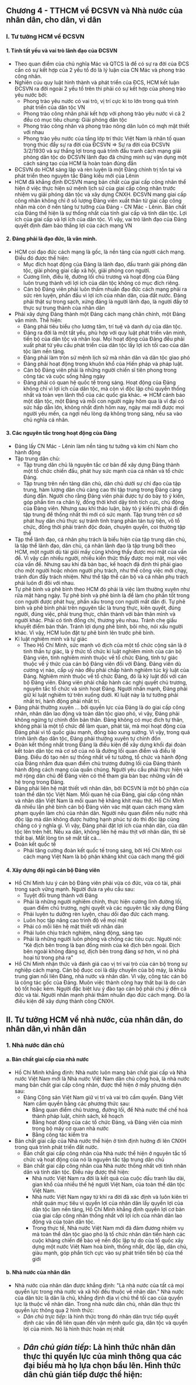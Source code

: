 ## Chương 4 - TTHCM về ĐCSVN và Nhà nước của nhân dân, cho dân, vì dân
### I. Tư tưởng HCM về ĐCSVN
#### 1. Tính tất yếu và vai trò lãnh đạo của ĐCSVN 
- Theo quan điểm của chủ nghĩa Mác và QTCS là để có sự ra đời của ĐCS cần có sự kết hợp của 2 yếu tố đó là lý luận của CN Mác và phong trào công nhân.
- Nghiên cúu quy luật hình thành và phát triển của ĐCS, HCM kết luận ĐCSVN ra đời ngoài 2 yếu tố trên thì phải có sự kết hợp của phong trào yêu nước bởi:
	- Phong trào yêu nước có vai trò, vị trí cực kì to lớn trong quá trình phát triển của dân tộc VN
	- Phong trào công nhân phải kết hợp với phong trào yêu nước vì cả 2 đều có mục tiêu chung: Giải phóng dân tộc
	- Phong trào công nhân và phong trào nông dân luôn có mqh mật thiết với nhau
	- Phong trào yêu nước của tầng lớp trí thức Việt Nam là nhân tố quan trọng thúc đẩy sự ra đời của ĐCSVN
$\Rightarrow$ Sự ra đời của ĐCSVN 3/2/1930 và sự thắng lợi trong quá trình đấu tranh cách mạng giải phóng dân tộc do ĐCSVN lãnh đạo đã chứng minh sự vận dụng một cách sáng tạo của HCM là hoàn toàn đúng đắn
- ĐCSVN do HCM sáng lập và rèn luyện là một Đảng chính trị tồn tại và phát triển theo nguyên tắc Đảng kiểu mới của Lênin
- HCM đã khẳng định ĐCSVN mang bản chất của giai cấp công nhân thể hiện ở việc thực hiện sứ mệnh lịch sử của giai cấp công nhân trước nhiệm vụ giải phóng dân tộc và xây dựng CNXH. ĐCSVN mang giai cấp công nhân không chỉ ở số lượng Đảng viên xuất thân từ giai cấp công nhân mà còn ở nền tảng tư tưởng của Đảng - CN Mác - Lênin. Bản chất của Đảng thể hiện là sự thống nhất của tính giai cấp và tính dân tộc. Lợi ích của giai cấp và lợi ích của dân tộc. Vì vậy, vai trò lãnh đạo của Đảng quyết định đảm bảo thắng lợi của cách mạng VN
#### 2. Đảng phải là đạo đức, là văn minh.
- HCM coi đạo đức cách mạng là gốc, là nền tảng của người cách mạng. Điều đó được thể hiện:
	- Mục đích hoạt động của Đảng là lãnh đạo, đấu tranh giải phóng dân tộc, giải phóng giai cấp xã hội, giải phóng con người.
	- Cương lĩnh, điều lệ, đường lối chủ trương và hoạt động của Đảng luôn trung thành với lợi ích của dân tộc không có mục đích riêng.
	- Cán bộ Đảng viên phải luôn thấm nhuần đạo đức cách mạng phải ra sức rèn luyện, phấn đấu vì lợi ích của nhân dân, của đất nước. Đảng phải thật sự trong sạch, xứng đáng là người lãnh đạo, là người đầy tớ thực sự trung thành của nhân dân
- Phải xây dựng Đảng thành một Đảng cách mạng chân chính, một Đảng văn minh. Thể hiện:
	- Đảng phải tiêu biểu cho lương tâm, trí tuệ và danh dự của dân tộc.
	- Đảng ra đời là một tất yếu, phù hợp với quy luật phát triển văn minh, tiến bộ của dân tộc và nhân loại. Mọi hoạt động của Đảng đều phải xuất phát từ yêu cầu phát triển của dân tộc lấy lợi ích tối cao của dân tộc làm nền tảng.
	- Đảng phải làm tròn sứ mệnh lịch sử mà nhân dân và dân tộc giao phó
	- Đảng phải hoạt động trong khuôn khổ của Hiến pháp và pháp luật.
	- Cán bộ Đảng viên phải là những người chiến sĩ tiên phong trong công tác và cuộc sống hằng ngày
	- Đảng phải có quan hệ quốc tế trong sáng. Hoạt động của Đảng không chỉ vì lợi ích của dân tộc, mà còn vì độc lập chủ quyền thống nhất và toàn vẹn lãnh thổ của các quốc gia khác.
$\Rightarrow$ HCM cảnh báo một dân tộc, một Đảng và mỗi con người ngày hôm qua là vĩ đại có sức hấp dẫn lớn, không nhất định hôm nay, ngày mai mới được mọi người yêu mến, ca ngợi nếu lòng dạ không trong sáng, nếu sa vào chủ nghĩa cá nhân.
#### 3. Các nguyên tắc trong hoạt động của Đảng
- Đảng lấy CN Mác - Lênin làm nền tảng tư tưởng và kim chỉ Nam cho hành động
- Tập trung dân chủ:
	- Tập trung dân chủ là nguyên tắc cơ bản để xây dựng Đảng thành một tổ chức chiến đấu, phát huy sức mạnh của cá nhân và tổ chức Đảng.
	- Tập trung trên nền tảng dân chủ, dân chủ dưới sự chỉ đạo của tập trung, hàm lượng dân chủ càng cao thì tập trung trong Đảng càng đúng đắn. Người cho rằng Đảng viên phải được tự do bày tỏ ý kiến, góp phần tìm ra chân lý, đồng thời khơi dậy tính tích cực, chủ động của Đảng viên. Nhưng sau khi thảo luận, bày tỏ ý kiến thì phải đi đến tập trung để thống nhất thì mới có sức mạnh. Tập trung trên cơ sở phát huy dân chủ thực sự tránh tình trạng phân tán tuỳ tiện, vô tổ chức, đồng thời phải tránh độc đoán, chuyên quyền, coi thường tập thể
- Tập thể lãnh đạo, cá nhân phụ trách là biểu hiện của tập trung dân chủ, là tập thể lãnh đạo, dân chủ, cá nhân lãnh đạo là tập trung bởi theo HCM, một người dù tài giỏi mấy cũng không thấy được mọi mặt của vấn đề. Vì vậy cần nhiều người, nhiều kiến thức thấy được mọi mặt, mọi việc của vấn đề. Nhưng sau khi đã bàn bạc, kế hoạch đã định thì phải giao cho một người hoặc nhóm người phụ trách, như thế công việc mới chạy, tránh đùn đẩy trách nhiệm. Như thể tập thể cán bộ và cá nhân phụ trách phải luôn đi đôi với nhau.
- Tự phê bình và phê bình theo HCM đó phải là việc làm thường xuyên như rửa mặt hàng ngày. Tự phê bình và phê bình là để làm cho phần tốt trong con người được phát huy, phần xấu trong con người mất dần đi. Tự phê bình và phê bình phải trên nguyên tắc là trung thực, kiên quyết, đúng người, đúng việc, phải trung thực, chân thành với bản thân mình và người khác. Phải có tình đồng chí, thương yêu nhau. Tránh che giấu khuyết điểm bản thân. Tránh lợi dụng phê bình, bôi nhọ, nói xấu người khác. Vì vậy, HCM luôn đặt tự phê bình lên trước phê bình.
- Kỉ luật nghiêm minh và tự giác
	- Theo Hồ Chí Minh, sức mạnh vô địch của một tổ chức cộng sản là ở tinh thần tự giác, là ý thức tổ chức kỉ luật nghiêm minh của cán bộ Đảng viên, tính nghiêm minh thuộc về tổ chức Đảng, tính tự giác thuộc về ý thức của cán bộ Đảng viên đối với Đảng. Đảng viên dù cương vị nào, cấp uỷ nào đều phải chấp hành nghiêm túc kỷ luật của Đảng. Nghiêm minh thuộc về tổ chức Đảng, đó là kỷ luật đối với cán bộ Đảng viên. Đảng viên phải chấp hành các nghị quyết chủ trương, nguyên tắc tổ chức và sinh hoạt Đảng. Người nhấn mạnh, Đảng phải giữ kỉ luật nghiêm từ trên xuống dưới. Kỉ luật này là tư tưởng phải nhất trí, hành động phải nhất trí.
- Đảng phải thường xuyên ... bởi quyền lực của Đảng là do giai cấp công nhân, nhân dân lao động và toàn dân tộc giao phó, vì vậy, Đảng phải không ngừng tự chỉnh đốn bản thân. Đảng không có mục đích tự thân, không phải là một tổ chức để làm quan, phát tài, mà mọi hoạt động của Đảng phải vì tổ quốc giàu mạnh, đồng bào xung sướng. Vì vậy, trong quá trình lãnh đạo dân tộc, Đảng phải thường xuyên tự chỉnh đốn
- Đoàn kết thống nhất trong Đảng là điều kiện để xây dựng khối đại đoàn kết toàn dân tộc mà cơ sở của nó là đường lối quan điểm và điều lệ Đảng. Điều đó tạo nên sự thống nhất về tư tưởng, tổ chức và hành động của Đảng nhằm đưa quan điểm chủ trương đường lối của Đảng thành hành động cách mạng của quần chúng. Người yêu cầu phải thực hiện và mở rộng dân chủ để Đảng viên có thể tham gia bàn bạc những vấn đề hệ trọng trong Đảng. 
- Đảng phải liên hệ mật thiết với nhân dân, bởi ĐCSVN là một bộ phận của toàn thể dân tộc Việt Nam. Mối quan hệ của Đảng, giai cấp công nhân và nhân dân Việt Nam là mối quan hệ khăng khít máu thịt. Hồ Chí Minh đã nhiều lần phê bình cán bộ Đảng viên vác mặt quan cách mạng xâm phạm quyền làm chủ của nhân dân. Người nêu quan điểm nếu nước nhà độc lập mà dân không được hưởng hạnh phúc tự do thì độc lập cũng chẳng có ý nghĩa gì. Vì vậy, Đảng phải đặt lợi ích của nhân dân, của dân tộc lên trên hết. Nếu xa dân, không liên hệ máu thịt với nhân dân, thì sẽ thất bại. Mất lòng tin sẽ mất tất cả...
- Đoàn kết quốc tế
	- Phải tăng cường đoàn kết quốc tế trong sáng, bởi Hồ Chí Minh coi cách mạng Việt Nam là bộ phận khăng khít của cách mạng thế giới
#### 4. Xây dựng đội ngũ cán bộ Đảng viên
- Hồ Chí Minh lưu ý cán bộ Đảng viên phải vừa có đức, vừa có tài, phải trong sạch vững mạnh. Người đưa ra yêu cầu sau:
	- Tuyệt đối trung thành với Đảng
	- Phải là những người nghiêm chỉnh, thực hiện cương lĩnh đường lối, quan điểm chủ trương, nghị quyết và các nguyên tắc xây dựng Đảng
	- Phải luyên tu dưỡng rèn luyện, chau dồi đạo đức cách mạng.
	- Luôn học tập nâng cao trình độ về mọi mặt
	- Phải có mỗi liên hệ mật thiết với nhân dân
	- Phải luôn chịu trách nghiệm, năng động, sáng tạo
	- Phải là những người luôn phòng và chống các tiêu cực. Người nói: "Kẻ địch bên trong là bạn đồng minh của kẻ địch bên ngoài. Địch bên ngoài không đáng sợ, địch bên trong đáng sợ hơn, vì nó phá hoại từ trong phá ra"
- Hồ Chí Minh nhận thức và đánh giá cao vị trí vai trò của cán bộ trong sự nghiệp cách mạng. Cán bộ đuọc coi là dây chuyền của bộ máy, là khâu trung gian nối liên Đảng, nhà nước và nhân dân. Vì vậy, công tác cán bộ là công tác gốc của Đảng. Muôn việc thành công hay thất bại là do cán bộ tốt hoặc kém. Người đặc biệt lưu ý đào tạo cán bộ phải chú ý đến cả đức và tài. Người nhấn mạnh phải thấm nhuần đạo đức cách mạng. Đó là điều kiện để xây dựng thành công CNXH.
## II. Tư tưởng HCM về nhà nước, của nhân dân, do nhân dân,vì nhân dân
### 1. Nhà nước dân chủ
#### a. Bản chất giai cấp của nhà nước
- Hồ Chí Minh khẳng định: Nhà nước luôn mang bản chất giai cấp và Nhà nước Việt Nam mới là Nhà nước Việt Nam dân chủ cộng hoà, là nhà nước mang bản chất giai cấp công nhân, được thể hiện ở mấy phương diện sau:
	- Đảng Cộng sản Việt Nam giữ vị trí và vai trò cầm quyền. Đảng Việt Nam cầm quyền bằng các phương thức sau:
		- Bằng quan điểm chủ trương, đường lối, để Nhà nước thể chế hoá thành pháp luật, chính sách, kế hoạch
		- Bằng hoạt động của các tổ chức Đảng, và Đảng viên của mình trong bộ máy cơ quan nhà nước
		- Bằng công tác kiểm tra
- Bản chất giai cấp của Nhà nước thể hiện ở tính định hướng đi lên CNXH trong quá trình phát triển đất nước.
	- Bản chất giai cấp công nhân của Nhà nước thể hiện ở nguyên tắc tổ chức và hoạt động của nó là nguyên tắc tập trung dân chủ
	- Bản chất giai cấp công nhân của Nhà nước thống nhất với tính nhân dân và tính dân tộc. Điều này được thể hiện:
		- Nhà nước Việt Nam ra đời là kết quả của cuộc đấu tranh lâu dài, gian khổ của nhiều thế hệ người Việt Nam, của toàn thể dân tộc Việt Nam.
		- Nhà nước Việt Nam ngay từ khi ra đời đã xác định và luôn kiên trì nhất quán mục tiêu vì quyền lợi của nhân dân lấy quyền lợi của dân tộc làm nền tảng, Hồ Chí Minh khẳng định quyền lợi cơ bản của giai cấp công nhân thống nhất với lợi ích của nhân dân lao động và của toàn dân tộc.
		- Trong thực tế, Nhà nước Việt Nam mới đã đảm đương nhiệm vụ mà toàn thể dân tộc giao phó là tổ chức nhân dân tiến hành các cuộc kháng chiến để bảo vệ nền độc lập tự do của tổ quốc xây dựng một nước Viêt Nam hoà bình, thống nhất, độc lập, dân chủ, giàu mạnh, góp phần tích cực vào sự phát triển tiến bộ của thế giới
#### b. Nhà nước của nhân dân
- Nhà nước của nhân dân được khẳng định: "Là nhà nước của tất cả mọi quyển lực trong nhà nước và xã hội đều thuộc về nhân dân." Nhà nước của dân tức là dân là chủ, khẳng định địa vị chủ thể tối cao của quyền lực là thuộc về nhân dân. Trong nhà nước dân chủ, nhân dân thực thi quyền lực thông qua 2 hình thức:
	- *Dân chủ trực tiếp*: là hình thức trong đó nhân dân trực tiếp quyết định các vấn đề liên quan đến vận mệnh quốc gia, dân tộc và quyền lợi của mình. Nó là hình thức hoàn mị nhất 
	- *Dân chủ gián tiếp*: Là hình thức nhân dân thực thi quyền lực của mình thông qua các đại biểu mà họ lựa chọn bầu lên. Hình thức dân chủ gián tiếp được thể hiện:
		- 
